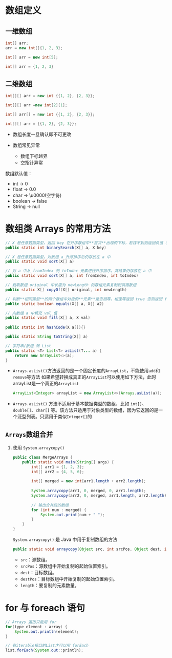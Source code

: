 # 数组定义

## 一维数组

```java
int[] arr;
arr = new int[]{1, 2, 3};

int[] arr = new int[5];

int[] arr = {1, 2, 3}
```

## 二维数组

```java
int[][] arr = new int {{1, 2}, {2, 3}};

int[][] arr =new int[2][1];

int[] arr[] = new int {{1, 2}, {2, 3}};

int[][] arr = {{1, 2}, {2, 3}};
```

- 数组长度一旦确认即不可更改

- 数组常见异常
  - 数组下标越界
  - 空指针异常

数组默认值：

- int -> 0
- float -> 0.0
- char -> \u0000(空字符)
- boolean -> false
- String -> null



# 数组类 Arrays 的常用方法

```java
// X 是任意数据类型，返回 key 在升序数组中**首次**出现的下标，若找不到则返回负值（二分查找法）
public static int binarySearch(X[] a, X key)

// X 是任意数据类型，对数组 a 升序排序后仍存放在 a 中
public static void sort(X[] a)

// 对 a 中从 fromIndex 到 toIndex 元素进行升序排序，其结果仍存放在 a 中  
public static void sort(X[] a, int fromIndex, int toIndex)

// 截取数组 original 中长度为 newLength 的数组元素复制到调用数组
public static X[] copyOf(X[] original, int newLength)

// 判断**相同类型**的两个数组中对应的**元素**是否相等，相逢等返回 true 否则返回 false  
public static boolean equals(X[] a, X[] a2)

// 向数组 a 中填充 val 值
public static void fill(X[] a, X val)
    
public static int hashCode(X a[]){}

public static String toString(X[] a)

// 字符串/数组 转 List
public static <T> List<T> asList(T... a) {
    return new ArrayList<>(a);
}
```

- `Arrays.asList()`方法返回的是一个固定长度的`ArrayList`，不能使用`add`和`remove`等方法
  如果希望转换成真正的`ArrayList`可以使用如下方法，此时arrayList是一个真正的`ArrayList`

  ```java
  ArrayList<Integer> arrayList = new ArrayList<>(Arrays.asList(a));
  ```

- `Arrays.asList()` 方法不适用于基本数据类型的数组，比如 `int[]`、`double[]`、`char[]` 等。该方法只适用于对象类型的数组，因为它返回的是一个泛型列表。只适用于类似`Integer[]`的



## `Arrays`数组合并

1. 使用 `System.arraycopy()`

   ```java
   public class MergeArrays {
       public static void main(String[] args) {
           int[] arr1 = {1, 2, 3};
           int[] arr2 = {4, 5, 6};
           
           int[] merged = new int[arr1.length + arr2.length];
           
           System.arraycopy(arr1, 0, merged, 0, arr1.length);
           System.arraycopy(arr2, 0, merged, arr1.length, arr2.length);
           
           // 输出合并后的数组
           for (int num : merged) {
               System.out.print(num + " ");
           }
       }
   }
   ```

   `System.arraycopy()` 是 Java 中用于复制数组的方法

   ```java
   public static void arraycopy(Object src, int srcPos, Object dest, int destPos, int length)
   ```

   - `src`：源数组。
   - `srcPos`：源数组中开始复制的起始位置索引。
   - `dest`：目标数组。
   - `destPos`：目标数组中开始复制的起始位置索引。
   - `length`：要复制的元素数量。



# for 与 foreach 语句

```java
// Arrays 遍历只能用 for
for(type element : array) {
    System.out.println(element);
}

// 有iterable接口的List才可以用 forEach
list.forEach(System.out::println);
```


